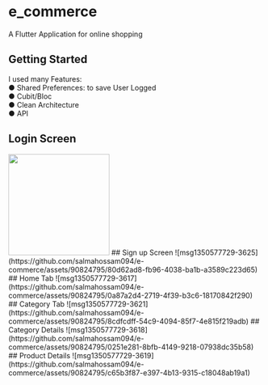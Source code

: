 # e_commerce

A Flutter Application for online shopping 

## Getting Started
I used many Features:<br>
● Shared Preferences: to save User Logged<br>
● Cubit/Bloc<br>
● Clean Architecture<br>
● API<br>
## Login Screen
<img src="https://github.com/salmahossam094/e-commerce/assets/90824795/95630047-6226-42cc-82b7-5853a3831eb6" width=200>
## Sign up Screen
![msg1350577729-3625](https://github.com/salmahossam094/e-commerce/assets/90824795/80d62ad8-fb96-4038-ba1b-a3589c223d65)
## Home Tab
![msg1350577729-3617](https://github.com/salmahossam094/e-commerce/assets/90824795/0a87a2d4-2719-4f39-b3c6-18170842f290)
## Category Tab
![msg1350577729-3621](https://github.com/salmahossam094/e-commerce/assets/90824795/8cdfcdff-54c9-4094-85f7-4e815f219adb)
## Category Details 
![msg1350577729-3618](https://github.com/salmahossam094/e-commerce/assets/90824795/0251e281-8bfb-4149-9218-07938dc35b58)
## Product Details
![msg1350577729-3619](https://github.com/salmahossam094/e-commerce/assets/90824795/c65b3f87-e397-4b13-9315-c18048ab19a1)

